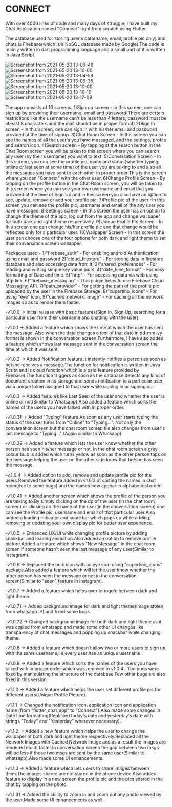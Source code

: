 # CONNECT

With over 4000 lines of code and many days of struggle, I have built my Chat Application named "Connect" right from scratch using Flutter.

The database used for storing user's data(name, email, profile pic only) and chats is Firebase(which is a NoSQL database made by Google).The code is mainly written in dart programming language and a small part of it is written in Java Script.

![Screenshot from 2021-05-20 13-09-48](https://user-images.githubusercontent.com/58728847/118939304-28ae0880-b96d-11eb-8a00-0b6a3a45bffb.png)
![Screenshot from 2021-05-20 13-10-00](https://user-images.githubusercontent.com/58728847/118938935-cbb25280-b96c-11eb-9b5c-9707a2107cba.png)
![Screenshot from 2021-05-20 13-04-59](https://user-images.githubusercontent.com/58728847/118939282-221f9100-b96d-11eb-96d8-9014643d390c.png)
![Screenshot from 2021-05-20 13-09-35](https://user-images.githubusercontent.com/58728847/118939293-25b31800-b96d-11eb-9f2b-acb064a95735.png)
![Screenshot from 2021-05-20 13-10-00](https://user-images.githubusercontent.com/58728847/118939835-bd186b00-b96d-11eb-9c9b-72d30c352944.png)
![Screenshot from 2021-05-20 13-16-10](https://user-images.githubusercontent.com/58728847/118939851-c1448880-b96d-11eb-9ad8-3ec0627e5a75.png)
![Screenshot from 2021-05-20 13-17-08](https://user-images.githubusercontent.com/58728847/118939855-c30e4c00-b96d-11eb-88ad-bbc2b54bfb63.png)


The app consists of 10 screens.
1)Sign up screen - In this screen, one can sign up by providing their username, email and password(There are certain restrictions like the username can't be less than 4 letters, password must be atleast 8 characters and the mail shoukd be in proper format)
2)Sign In screen - In this screen, one can sign in with his/her email and password provided at the time of signup.
3)Chat Room Screen - In this screen you can see the names of all the user's you have messaged, and the settings, profile and search icon.
4)Search screen - By tapping at the search button in the Chat Room screen you will be taken to this screen where you can search any user (by their username) you want to text.
5)Conversation Screen - In this screen, you can see the profile pic, name and status(whether typing, online or last seen at some time) of the user you are talking to and also all the messages you have sent to each other in proper order.This is the screen where you can "Connect" with the other user.
6)Change Profile Screen - By tapping on the profile button in the Chat Room screen, you will be taken to this screen where you can see your own username and email that you provided at the time of Sign Up and in this screen you also have an option to see, update, remove or add your profile pic.
7)Profile pic of the user -In this screen you can see the profile pic, username and email of the any user you have messaged.
8)Settings screen - In this screen the user has an option to change the theme of the app, log out from the app and change wallpaper for both dark and light theme respectively.
9)Unique Profile Pic Screen - In this screen one can change his/her profile pic and that change would be reflected only for a particular user.
10)Wallpaper Screen - In this screen the user can choose one of the four options for both dark and light theme to set their conversation screen wallapper.

Packages used:-
1)"firebase_auth" - For enabling android Authentication using email and password 
2)"cloud_firestore" - For storing data in firestore database and also accessing data from it.
3)"shared_preferences" - For reading and writing simple key value pairs.
4)"date_time_format" - For easy formatting of Date and time.
5)"http" - For accessing data via web using http link.
6)"firebase_messaging" - This plugin helps to use Firebase Cloud Messaging API.
7)"path_provider" - For getting the path of the profile pic uploaded by the user in the Firebase Storage.
8)"cupertino_icons" - For using "eye" icon.
9)"cached_network_image" - For caching all the network images so as to render them faster.

-v1.0.0 -> Initial release with basic features(Sign In, Sign Up, searching for a particular user from their username and chatting with the user)

-v1.0.1 -> Added a feature which shows the time at which the user has sent the message. Also when the date changes a text of that date in dd-mm-yy format is shown in the conversation screen.Furthermore, i have also added a feature which shows last message sent in the conversation screen the time at which it was sent. 

-v1.0.2 -> Added Notification feature.It instantly notifies a person as soon as he/she receives a message.The function for notification is written in Java Script and is cloud function(which is a paid feature provided by Firebase).The function triggers as soon as the database detects any kind of document creation in its storage and sends notification to a particular user via a unique token assigned to that user while signing in or signing up.

-v1.0.3 -> Added features like Last Seen of the user and whether the user is online or not(Similar to Whatsapp).Also added a feature which sorts the names of the users you have talked with in proper order.

-v1.0.31 -> Added "Typing" feature.As soon as any user starts typing the status of the user turns from "Online" to "Typing...". Not only the conversation screen but the chat room screen tile also changes from user's last message to "Typing..." (Again similar to Whatsapp)

-v1.0.32 -> Added a feature which lets the user know whether the other person has seen his/her message or not. In the chat room screen a grey colour bulb is added which turns yellow as soon as the other person taps on the message helping the user on the other side know that he/she has seen the message.

-v.1.0.4 -> Added option to add, remove and update profile pic for the users.Removed the feature added in v1.0.3 of sorting the names in chat room(due to some bugs) and the names now appear in alphabetical order.

-v1.0.41 -> Added another screen which shows the profile of the person you are talking to.By simply clicking on the dp of the user (in the chat room screen) or clicking on the name of the user(in the conversation screen) one can see the Profile pic, username and email of that particular user.Also added a loading indicator and snackbar which pops up while adding, removing or updating your own display pic for better user experience.

-v1.0.5 -> Enhanced UX/UI while changing profile picture by adding snackbar and loading animation.Also added an option to remove profile picture.Added a feature which shows "New Message" in the chat room screen if someone hasn't seen the last message of any user(Similar to Instagram).

-v1.0.6 -> Replaced the bulb icon with an eye icon using "cupertino_icons" package.Also added a feature which will let the user know whether the other person has seen the message or not in the conversation screen(Similar to "seen" feature in Instagram).

-v1.0.7 -> Added a feature which helps user to toggle between dark and light theme.

-v1.0.71 -> Added background image for dark and light theme(Image stolen from whatsapp :P) and fixed some bugs

-v1.0.72 -> Changed background image for both dark and light theme as it was copied from whatsapp and made some other UI changes like transparency of chat messages and popping up snackbar while changing theme.

-v1.0.8 -> Added a feature which doesn't allow two or more users to sign up with the same username,i.e,every user has an unique username.

-v1.0.9 -> Added a feature which sorts the names of the users you have talked with in proper order which was removed in v1.0.4 . The bugs were fixed by manipulating the structure of the database.Few other bugs are also fixed in this version.

-v1.1.0 -> Added a feature which helps the user set different profile pic for different users(Unique Profile Picture).

-v1.1.1 -> Changed the notification icon, application icon and application name (from "flutter_chat_app" to "Connect").Also made some changes in DateTime formatting(Replaced today's date and yesterday's date with strings "Today" and "Yesterday" wherever necessary).

-v1.1.2 -> Added a new feature which helps the user to change the wallpaper of both dark and light theme respectively.Replaced all the Network Images with Cached Netwrok Image and as a result the images are rendered much faster.In conversation screen the gap between two msgs will be less if those two msgs are sent by the same user(Similar to whatsapp).Also made some UI enhancements.

-v1.1.3 -> Added a feature which lets users to share images between them.The images shared are not stored in the phone device.Also added feature to display in a new screen the profile pic and the pics shared in the chat by tapping on the photo.

-v1.1.31 -> Added the ability to zoom in and zoom out any photo viewed by the user.Made some UI enhancements as well.
 
           

